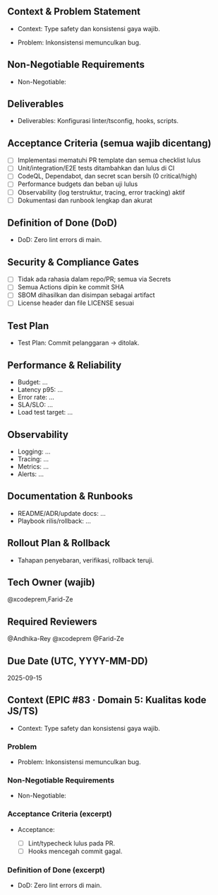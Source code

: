 <!-- AUTO:ENTERPRISE_TEMPLATE_V1 BEGIN -->
<!-- epic:#83 domain:5:Kualitas kode JS/TS generated:2025-08-23T18:24:58.135Z -->
## Context & Problem Statement
- Context: Type safety dan konsistensi gaya wajib.

- Problem: Inkonsistensi memunculkan bug.

## Non-Negotiable Requirements
- Non-Negotiable:

## Deliverables
- Deliverables: Konfigurasi linter/tsconfig, hooks, scripts.

## Acceptance Criteria (semua wajib dicentang)
- [ ] Implementasi mematuhi PR template dan semua checklist lulus
- [ ] Unit/integration/E2E tests ditambahkan dan lulus di CI
- [ ] CodeQL, Dependabot, dan secret scan bersih (0 critical/high)
- [ ] Performance budgets dan beban uji lulus
- [ ] Observability (log terstruktur, tracing, error tracking) aktif
- [ ] Dokumentasi dan runbook lengkap dan akurat

## Definition of Done (DoD)
- DoD: Zero lint errors di main.

## Security & Compliance Gates
- [ ] Tidak ada rahasia dalam repo/PR; semua via Secrets
- [ ] Semua Actions dipin ke commit SHA
- [ ] SBOM dihasilkan dan disimpan sebagai artifact
- [ ] License header dan file LICENSE sesuai

## Test Plan
- Test Plan: Commit pelanggaran → ditolak.

## Performance & Reliability
- Budget: ...
- Latency p95: ...
- Error rate: ...
- SLA/SLO: ...
- Load test target: ...

## Observability
- Logging: ...
- Tracing: ...
- Metrics: ...
- Alerts: ...

## Documentation & Runbooks
- README/ADR/update docs: ...
- Playbook rilis/rollback: ...

## Rollout Plan & Rollback
- Tahapan penyebaran, verifikasi, rollback teruji.

## Tech Owner (wajib)
@xcodeprem,Farid-Ze

## Required Reviewers
@Andhika-Rey @xcodeprem @Farid-Ze

## Due Date (UTC, YYYY-MM-DD)
2025-09-15
<!-- AUTO:ENTERPRISE_TEMPLATE_V1 END -->

<!-- AUTO:CONTEXT_V1 BEGIN -->
<!-- parent:#8 epic:#83 generated:2025-08-23T16:20:42.472Z -->
## Context (EPIC #83 · Domain 5: Kualitas kode JS/TS)

- Context: Type safety dan konsistensi gaya wajib.

### Problem
- Problem: Inkonsistensi memunculkan bug.

### Non-Negotiable Requirements
- Non-Negotiable:

### Acceptance Criteria (excerpt)
- Acceptance:
  
  - [ ] Lint/typecheck lulus pada PR.
  - [ ] Hooks mencegah commit gagal.

### Definition of Done (excerpt)
- DoD: Zero lint errors di main.

<!-- AUTO:CONTEXT_V1 END -->

